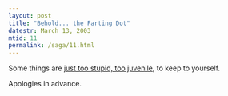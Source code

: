 ```yaml
---
layout: post
title: "Behold... the Farting Dot"
datestr: March 13, 2003
mtid: 11
permalink: /saga/11.html
---
```


Some things are <a href="http://www.dotfart.com/">just too stupid, too juvenile</a>, to keep to yourself.

Apologies in advance.

